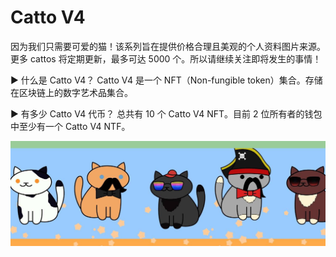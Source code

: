 # Catto V4

因为我们只需要可爱的猫！该系列旨在提供价格合理且美观的个人资料图片来源。更多 cattos 将定期更新，最多可达 5000 个。所以请继续关注即将发生的事情！

▶ 什么是 Catto V4？
Catto V4 是一个 NFT（Non-fungible token）集合。存储在区块链上的数字艺术品集合。

▶ 有多少 Catto V4 代币？
总共有 10 个 Catto V4 NFT。目前 2 位所有者的钱包中至少有一个 Catto V4 NTF。

![nft](414213131.jpg)
